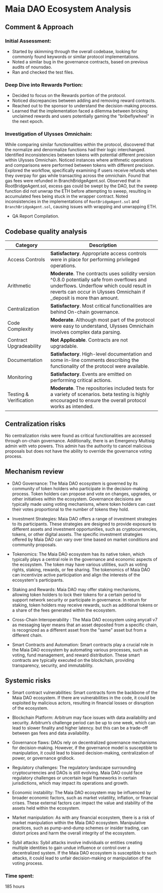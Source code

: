 # Maia DAO Ecosystem Analysis
## Comment & Approach
### Initial Assessment:
 * Started by skimming through the overall codebase, looking for commonly found keywords or similar 
protocol implementations.
 * Noted a similar bug in the governance contracts, based on previous audits of nounsdao.
 * Ran and checked the test files.

### Deep Dive into Rewards Portion:
 * Decided to focus on the Rewards portion of the protocol.
 * Noticed discrepancies between adding and removing reward contracts.
 * Reached out to the sponsor to understand the decision-making process.
 * Learned that the implementation faced a dilemma between bricking unclaimed rewards and users potentially gaming the "bribeflywheel" in the next epoch.

### Investigation of Ulysses Omnichain:
While comparing similar functionalities within the protocol, discovered that the normalize and denormalize functions had their logic interchanged.
Identified inconsistencies between tokens with potential different precision within Ulysses Omnichain.
Noticed instances where arithmetic operations and comparisons were performed between tokens with different precision.
Explored the workflow, specifically examining if users receive refunds when they overpay for gas while transacting across the omnichain.
Found that gas fees were refunded in BranchBridgeAgent.sol.
Observed that in RootBridgeAgent.sol, excess gas could be swept by the DAO, but the sweep function did not unwrap the ETH before attempting to sweep, resulting in accumulated fees being stuck in the wrapper contract.
Noted inconsistencies in the implementations of `RootBridgeAgent.sol` and `BranchBridgeAgent.sol`, causing issues with wrapping and unwrapping ETH.

* QA Report Compilation.

## Codebase quality analysis
| Category | Description |
|--- | --- |
|Access Controls | **Satisfactory**. Appropriate access controls were in place for performing privileged operations.|
|Arithmetic | **Moderate**. The contracts uses solidity version ^0.8.0 potentially safe from overflows and underflows. Underflow which could result in reverts can occur in Ulysses Omnichain if _deposit is more than amount.|
| Centralization | **Satisfactory**. Most critical functionalities are behind On-chain governance.|
| Code Complexity | **Moderate**. Although most part of the protocol were easy to understand, Ulysses Omnichain involves complex data parsing.|
|Contract Upgradeability | **Not Applicable**. Contracts are not upgradable.|
| Documentation | **Satisfactory**. High-level documentation and some in-line comments describing the functionality of the protocol were available.|
|Monitoring | **Satisfactory**. Events are emitted on performing critical actions.|
|Testing & Verification | **Moderate**. The repositories included tests for a variety of scenarios. beta testing is highly encouraged to ensure the overall protocol works as intended.|

## Centralization risks
No centralization risks were found as critical functionalities are accessed through on-chain governance. Additionally, there is an Emergency Multisig admin with veto powers. This admin has the authority to cancel malicious proposals but does not have the ability to override the governance voting process.

## Mechanism review
* DAO Governance: The Maia DAO ecosystem is governed by its community of token holders who participate in the decision-making process. Token holders can propose and vote on changes, upgrades, or other initiatives within the ecosystem. Governance decisions are typically made using voting mechanisms, where token holders can cast their votes proportional to the number of tokens they hold.

* Investment Strategies: Maia DAO offers a range of investment strategies to its participants. These strategies are designed to provide exposure to different assets and investment opportunities, such as cryptocurrencies, tokens, or other digital assets. The specific investment strategies offered by Maia DAO can vary over time based on market conditions and community proposals.

* Tokenomics: The Maia DAO ecosystem has its native token, which typically plays a central role in the governance and economic aspects of the ecosystem. The token may have various utilities, such as voting rights, staking, rewards, or fee sharing. The tokenomics of Maia DAO can incentivize active participation and align the interests of the ecosystem's participants.

* Staking and Rewards: Maia DAO may offer staking mechanisms, allowing token holders to lock their tokens for a certain period to support network security or participate in governance. In return for staking, token holders may receive rewards, such as additional tokens or a share of the fees generated within the ecosystem.

* Cross-Chain Interoperability : The Maia DAO ecosystem using anycall v7 as messaging layer means that an asset deposited from a specific chain, is recognized as a different asset from the "same" asset but from a different chain.

* Smart Contracts and Automation: Smart contracts play a crucial role in the Maia DAO ecosystem by automating various processes, such as voting, fund management, and reward distribution. These smart contracts are typically executed on the blockchain, providing transparency, security, and immutability.

## Systemic risks
* Smart contract vulnerabilities: Smart contracts form the backbone of the Maia DAO ecosystem. If there are vulnerabilities in the code, it could be exploited by malicious actors, resulting in financial losses or disruption of the ecosystem.

* Blockchain Platform: Arbitrum may face issues with data availability and security.
Arbitrum’s challenge period can be up to one week, which can lead to slower finality and higher latency. but this can be a trade-off between gas fees and data availability.

* Governance flaws: DAOs rely on decentralized governance mechanisms for decision-making. However, if the governance model is susceptible to manipulation, it could lead to biased decision-making, centralization of power, or governance gridlock.

* Regulatory challenges: The regulatory landscape surrounding cryptocurrencies and DAOs is still evolving. Maia DAO could face regulatory challenges or uncertain legal frameworks in certain jurisdictions, which may impact its operations and growth.

* Economic instability: The Maia DAO ecosystem may be influenced by broader economic factors, such as market volatility, inflation, or financial crises. These external factors can impact the value and stability of the assets held within the ecosystem.

* Market manipulation: As with any financial ecosystem, there is a risk of market manipulation within the Maia DAO ecosystem. Manipulative practices, such as pump-and-dump schemes or insider trading, can distort prices and harm the overall integrity of the ecosystem.

* Sybil attacks: Sybil attacks involve individuals or entities creating multiple identities to gain undue influence or control over a decentralized system. If the Maia DAO ecosystem is susceptible to such attacks, it could lead to unfair decision-making or manipulation of the voting process.


### Time spent:
185 hours